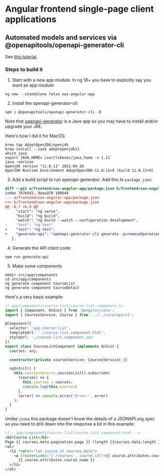 # Angular frontend single-page client applications

## Automated models and services via @openapitools/openapi-generator-cli

See [this tutorial](https://www.kevinboosten.dev/how-i-use-an-openapi-spec-in-my-angular-projects).

### Steps to build it

1. Start with a new app module. In ng 18+ you have to explicitly say you want an app.module:

```
ng new --standalone false oas-angular-app
```

2. Install the openapi-generator-cli:

```
npm i @openapitools/openapi-generator-cli -D
```

Note that [openapi-generator](https://github.com/OpenAPITools/openapi-generator) is a Jave app
so you may have to install and/or upgrade your JRE.

Here's how I did it for MacOS:

```
brew tap AdoptOpenJDK/openjdk
brew install --cask adoptopenjdk11
which java
export JAVA_HOME=`/usr/libexec/java_home -v 1.11`
java -version
openjdk version "11.0.11" 2021-04-20
OpenJDK Runtime Environment AdoptOpenJDK-11.0.11+9 (build 11.0.11+9)
```

3. Add a build script to run openapi-generator.  Add this to `package.json`:

```diff
diff --git a/frontend/oas-angular-app/package.json b/frontend/oas-angular-app/package.json
index 7b76dd3..9aaa370 100644
--- a/frontend/oas-angular-app/package.json
+++ b/frontend/oas-angular-app/package.json
@@ -6,7 +6,9 @@
     "start": "ng serve",
     "build": "ng build",
     "watch": "ng build --watch --configuration development",
-    "test": "ng test"
+    "test": "ng test",
+    "generate:api": "openapi-generator-cli generate -p=removeOperationIdPrefix=true -i ../../docs/schemas/openapi.yaml -g typescript-angular -o src/app/core/api/v1"
   },
```


4. Generate the API client code:

```
npm run generate:api
```

5. Make some components

```
mkdir src/app/components
cd src/app/components
ng generate component CourseList
ng generate component CourseDetail
```

Here's a very basic example:

```typescript
// app/components/course-list/course-list.component.ts
import { Component, OnInit } from '@angular/core';
import { CoursesService, Course } from '../../core/api/v1';

@Component({
  selector: 'app-course-list',
  templateUrl: './course-list.component.html',
  styleUrl: './course-list.component.css'
})
export class CourseListComponent implements OnInit {
  courses: any;

  constructor(private coursesService: CoursesService) {}

  ngOnInit() {
    this.coursesService.coursesList().subscribe(
      (courses) => {
        this.courses = courses;
        console.log(this.courses)
      },
      (error) => console.error('Error:', error)
    );
  }
}
```

Unlike `jsona` this package doesn't know the details of a JSONAPI.org spec so you need to drill down into the
response a bit in this example:

```html
<!-- app/components/course-list/course-list.component.html -->
<h2>Course List</h2>
Page {{ courses.meta.pagination.page }} (length {{courses.data.length }}) of {{ courses.meta.pagination.pages }}
<ul>
  <li *ngFor="let course of courses.data">
    <a [routerLink]="['/courses', course.id]">{{ course.attributes.course_identifier }}</a>:
      {{ course.attributes.course_name }}
  </li>
</ul>

```
